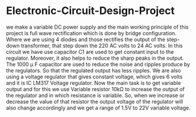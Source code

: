 # Electronic-Circuit-Design-Project
we make a variable DC power supply and the main working principle of this project is full wave rectification which is done by bridge configuration. Where we are using 4 diodes and those rectifies the output of the step-down transformer, that step down the 220 AC volts to 24 AC volts. In this circuit we have use capacitor C1 are used to get constant input to the regulator. Moreover, it also helps to reduce the sharp peaks in the output. The 1000 μ F capacitor are used to reduce the noise and ripples produce by the regulators. So that the regulated output has less ripples. We are also using a voltage regulator that gives constant voltage, which gives 6 volts  and it is IC LM317 Voltage regulator. Now the main task is to get variable output and  for this we use Variable resistor 10kΩ to increase the output of the regulator and in  which resistance is variable. So, when we increase or decrease the value of that resistor  the output voltage of the regulator will also change accordingly and we get a range of 1.5V to 22V variable voltage.
